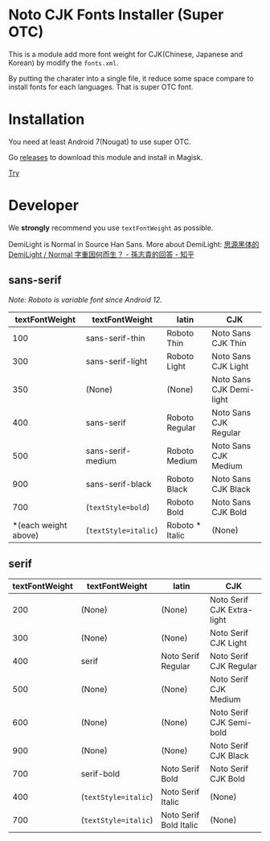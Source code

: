 # Noto CJK Fonts Installer (Super OTC)
This is a module add more font weight for CJK(Chinese, Japanese and Korean) by modify the `fonts.xml`.

By putting the charater into a single file, it reduce some space compare to install fonts for each languages. That is super OTC font.

# Installation
You need at least Android 7(Nougat) to use super OTC.

Go [releases](https://github.com/WordlessEcho/Noto-Super-OTC-Installer/releases) to download this module and install in Magisk.

[Try](https://github.com/RikkaApps/FontProvider/releases/tag/v1.0.7)

# Developer
We **strongly** recommend you use `textFontWeight` as possible.

DemiLight is Normal in Source Han Sans. More about DemiLight: [思源黑体的 DemiLight / Normal 字重因何而生？ - 孫志貴的回答 - 知乎](https://www.zhihu.com/question/24607502/answer/28362461)

## sans-serif

*Note: Roboto is variable font since Android 12.*

| textFontWeight | textFontWeight | latin | CJK |
| --- | --- | --- | --- |
| 100 | sans-serif-thin | Roboto Thin | Noto Sans CJK Thin |
| 300 | sans-serif-light | Roboto Light | Noto Sans CJK Light |
| 350 | (None) | (None) | Noto Sans CJK Demi-light |
| 400 | sans-serif | Roboto Regular | Noto Sans CJK Regular |
| 500 | sans-serif-medium | Roboto Medium | Noto Sans CJK Medium |
| 900 | sans-serif-black | Roboto Black | Noto Sans CJK Black |
| 700 | (`textStyle=bold`) | Roboto Bold | Noto Sans CJK Bold |
| *(each weight above) | (`textStyle=italic`) | Roboto * Italic | (None) |

## serif

| textFontWeight | textFontWeight | latin | CJK |
| --- | --- | --- | --- |
| 200 | (None) | (None) | Noto Serif CJK Extra-light |
| 300 | (None) | (None) | Noto Serif CJK Light |
| 400 | serif | Noto Serif Regular | Noto Serif CJK Regular |
| 500 | (None) | (None) | Noto Serif CJK Medium |
| 600 | (None) | (None) | Noto Serif CJK Semi-bold |
| 900 | (None) | (None) | Noto Serif CJK Black |
| 700 | serif-bold | Noto Serif Bold | Noto Serif CJK Bold |
| 400 | (`textStyle=italic`) | Noto Serif Italic | (None) |
| 700 | (`textStyle=italic`) | Noto Serif Bold Italic | (None) |
